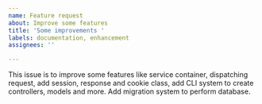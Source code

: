 ```yaml
---
name: Feature request
about: Improve some features
title: 'Some improvements '
labels: documentation, enhancement
assignees: ''

---
```


This issue is to improve some features like service container, dispatching request, add session, response and cookie class, add CLI system to create controllers, models and more. Add migration system to perform database.
